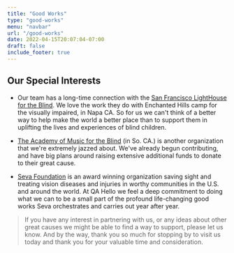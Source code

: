 ```yaml
---
title: "Good Works"
type: "good-works"
menu: "navbar"
url: "/good-works"
date: 2022-04-15T20:07:04-07:00
draft: false
include_footer: true
---
```


## Our Special Interests

* Our team has a long-time connection with the [San Francisco LightHouse for the Blind](https://lighthouse-sf.org/about/history/). We love the work they do with Enchanted Hills camp for the visually impaired, in Napa CA. So for us we can't think of a better way to help make the world a better place than to support them in uplifting the lives and experiences of blind children.

* [The Academy of Music for the Blind](https://www.facebook.com/ouramb/about/) (in So. CA.) is another organization that we're extremely jazzed about. We've already begun contributing, and have big plans around raising extensive additional funds to donate to their great cause.

* [Seva Foundation](https://www.seva.org/site/SPageServer/?NONCE_TOKEN=2E8DA5DAFA79DA35510F237A97A1C68F&pagename=Patient_Spotlight_Wendy_Guatemala) is an award winning organization saving sight and treating vision diseases and injuries in worthy communities in the U.S. and around the world. At QA Hello we feel a deep commitment to doing what we can to be a small part of the profound life-changing good works Seva orchestrates and carries out year after year.


> If you have any interest in partnering with us, or any ideas about other great causes we might be able to find a way to support, please let us know. And by the way, thank you so much for stopping by to visit us today and thank you for your valuable time and consideration.

